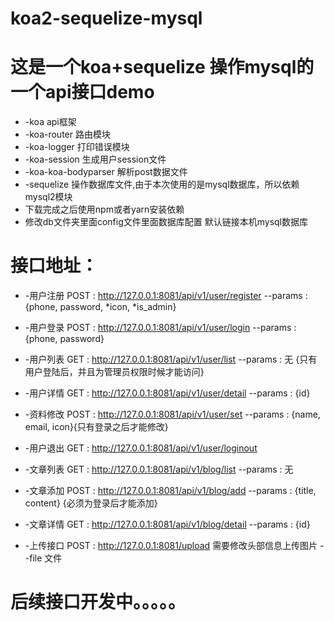 # koa2-sequelize-mysql

# 这是一个koa+sequelize 操作mysql的一个api接口demo
* -koa api框架
* -koa-router 路由模块
* -koa-logger 打印错误模块
* -koa-session 生成用户session文件
* -koa-koa-bodyparser 解析post数据文件
* -sequelize 操作数据库文件,由于本次使用的是mysql数据库，所以依赖mysql2模块
* 下载完成之后使用npm或者yarn安装依赖
* 修改db文件夹里面config文件里面数据库配置 默认链接本机mysql数据库


# 接口地址：

* -用户注册 POST : http://127.0.0.1:8081/api/v1/user/register  --params : {phone, password, *icon, *is_admin}
* -用户登录 POST : http://127.0.0.1:8081/api/v1/user/login   --params : {phone, password}
* -用户列表 GET : http://127.0.0.1:8081/api/v1/user/list  --params : 无  {只有用户登陆后，并且为管理员权限时候才能访问}
* -用户详情 GET : http://127.0.0.1:8081/api/v1/user/detail  --params : {id}
* -资料修改 POST : http://127.0.0.1:8081/api/v1/user/set  --params : {name, email, icon}{只有登录之后才能修改}
* -用户退出 GET : http://127.0.0.1:8081/api/v1/user/loginout



* -文章列表 GET : http://127.0.0.1:8081/api/v1/blog/list  --params : 无
* -文章添加 POST : http://127.0.0.1:8081/api/v1/blog/add  --params : {title, content} {必须为登录后才能添加}
* -文章详情 GET : http://127.0.0.1:8081/api/v1/blog/detail --params : {id}

* -上传接口 POST : http://127.0.0.1:8081/upload  需要修改头部信息上传图片 --file 文件

# 后续接口开发中。。。。。

